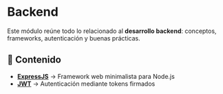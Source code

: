 # Backend

Este módulo reúne todo lo relacionado al **desarrollo backend**: conceptos, frameworks, autenticación y buenas prácticas.

## 📌 Contenido
- [**ExpressJS**](express/README.md) → Framework web minimalista para Node.js
- [**JWT**](jwt/README.md) → Autenticación mediante tokens firmados
